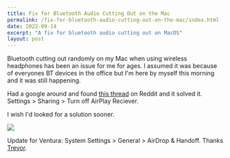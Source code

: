 ```yaml
---
title: Fix for Bluetooth Audio Cutting Out on the Mac
permalink: /fix-for-bluetooth-audio-cutting-out-on-the-mac/index.html
date: 2022-09-14
excerpt: "A fix for bluetooth audio cutting out on MacOS"
layout: post
---
```


Bluetooth cutting out randomly on my Mac when using wireless headphones has been an issue for me for ages. I assumed it was because of everyones BT devices in the office but I'm here by myself this morning and it was still happening.

Had a google around and found [this thread](https://www.reddit.com/r/MacOSBeta/comments/qjgqjx/i_think_ive_found_a_fix_for_the_bluetooth/) on Reddit and it solved it. Settings > Sharing > Turn off AirPlay Reciever.

I wish I'd looked for a solution sooner.

![](https://rknightuk.s3.amazonaws.com/site/settings_airplay.png)

Update for Ventura: System Settings > General > AirDrop & Handoff. Thanks [Trevor](https://www.trevorkay.me).
